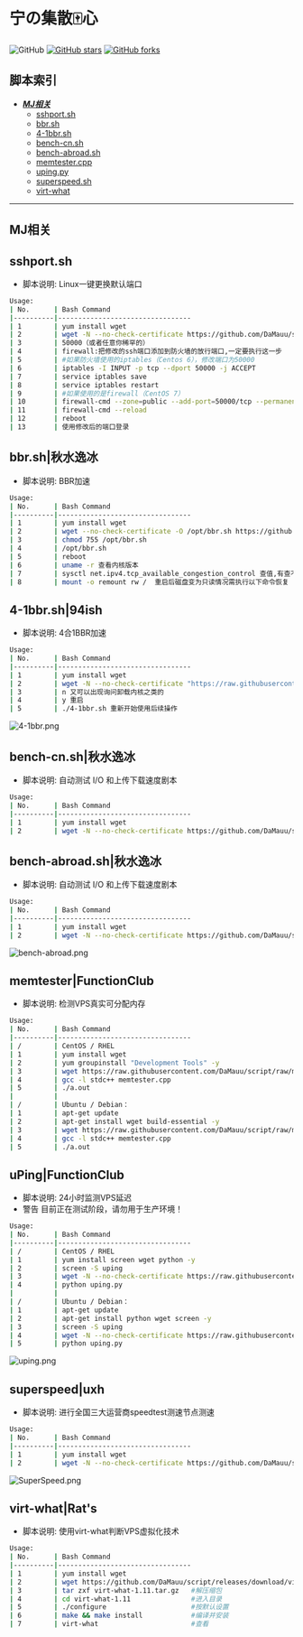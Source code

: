 # 宁の集散🀄心
![GitHub](https://img.shields.io/github/license/mashape/apistatus.svg)
[![GitHub stars](https://img.shields.io/github/stars/DaMauu/script.svg?style=popout&label=Stars)](https://github.com/DaMauu/script/stargazers)
[![GitHub forks](https://img.shields.io/github/forks/DaMauu/script.svg?style=popout&label=Fork)](https://github.com/DaMauu/script/fork)
## 脚本索引
* [***MJ相关***](#代理相关)
  * [sshport.sh](https://github.com/DaMauu/script/blob/main/readme.md#sshportsh)
  * [bbr.sh](https://github.com/DaMauu/script/blob/main/readme.md#bbrsh%E7%A7%8B%E6%B0%B4%E9%80%B8%E5%86%B0)
  * [4-1bbr.sh](https://github.com/DaMauu/script/blob/main/readme.md#4-1bbrsh94ish)
  * [bench-cn.sh](https://github.com/DaMauu/script/blob/main/readme.md#bench-cnsh%E7%A7%8B%E6%B0%B4%E9%80%B8%E5%86%B0)
  * [bench-abroad.sh](https://github.com/DaMauu/script/blob/main/readme.md#bench-abroadsh%E7%A7%8B%E6%B0%B4%E9%80%B8%E5%86%B0)
  * [memtester.cpp](https://github.com/DaMauu/script/blob/main/readme.md#memtesterfunctionclub)
  * [uping.py](https://github.com/DaMauu/script/blob/main/readme.md#upingfunctionclub)
  * [superspeed.sh](https://github.com/DaMauu/script/blob/main/readme.md#superspeeduxh)
  * [virt-what](https://github.com/DaMauu/script/blob/main/readme.md#virt-whatrats)
---

## MJ相关

## sshport.sh

- 脚本说明: Linux一键更换默认端口

```bash
Usage:
| No.      | Bash Command                    
|----------|---------------------------------
| 1        | yum install wget
| 2        | wget -N --no-check-certificate https://github.com/DaMauu/script/raw/main/sshport.sh && chmod +x sshport.sh && bash sshport.sh
| 3        | 50000（或者任意你稀罕的）
| 4        | firewall:把修改的ssh端口添加到防火墙的放行端口,一定要执行这一步
| 5        | #如果防火墙使用的iptables（Centos 6），修改端口为50000
| 6        | iptables -I INPUT -p tcp --dport 50000 -j ACCEPT
| 7        | service iptables save
| 8        | service iptables restart
| 9        | #如果使用的是firewall（CentOS 7）
| 10       | firewall-cmd --zone=public --add-port=50000/tcp --permanent 
| 11       | firewall-cmd --reload
| 12       | reboot
| 13       | 使用修改后的端口登录
```

## bbr.sh|秋水逸冰

- 脚本说明: BBR加速

```bash
Usage:
| No.      | Bash Command                    
|----------|---------------------------------
| 1        | yum install wget
| 2        | wget --no-check-certificate -O /opt/bbr.sh https://github.com/DaMauu/script/raw/main/bbr.sh
| 3        | chmod 755 /opt/bbr.sh
| 4        | /opt/bbr.sh
| 5        | reboot
| 6        | uname -r 查看内核版本
| 7        | sysctl net.ipv4.tcp_available_congestion_control 查值,有查不查无所谓
| 8        | mount -o remount rw /  重启后磁盘变为只读情况需执行以下命令恢复
```

## 4-1bbr.sh|94ish

- 脚本说明: 4合1BBR加速

```bash
Usage:
| No.      | Bash Command                    
|----------|---------------------------------
| 1        | yum install wget
| 2        | wget -N --no-check-certificate "https://raw.githubusercontent.com/DaMauu/script/main/4-1bbr.sh" && chmod +x 4-1bbr.sh && ./4-1bbr.sh
| 3        | n 又可以出现询问卸载内核之类的
| 4        | y 重启
| 5        | ./4-1bbr.sh 重新开始使用后续操作
```
![4-1bbr.png](https://raw.githubusercontent.com/DaMauu/script/main/4-1bbr.png)
## bench-cn.sh|秋水逸冰

- 脚本说明: 自动测试 I/O 和上传下载速度剧本
```bash
Usage:
| No.      | Bash Command                    
|----------|---------------------------------
| 1        | yum install wget
| 2        | wget -N --no-check-certificate https://github.com/DaMauu/script/raw/main/bench-cn.sh && chmod +x bench-cn.sh && bash bench-cn.sh
```
## bench-abroad.sh|秋水逸冰

- 脚本说明: 自动测试 I/O 和上传下载速度剧本
```bash
Usage:
| No.      | Bash Command                    
|----------|---------------------------------
| 1        | yum install wget
| 2        | wget -N --no-check-certificate https://github.com/DaMauu/script/raw/main/bench-abroad.sh && chmod +x bench-abroad.sh && bash bench-abroad.sh
```
![bench-abroad.png](https://raw.githubusercontent.com/DaMauu/script/main/bench-abroad.png)
## memtester|FunctionClub

- 脚本说明: 检测VPS真实可分配内存
```bash
Usage:
| No.      | Bash Command                    
|----------|---------------------------------
| /        | CentOS / RHEL
| 1        | yum install wget
| 2        | yum groupinstall "Development Tools" -y
| 3        | wget https://raw.githubusercontent.com/DaMauu/script/raw/main/memtester.cpp
| 4        | gcc -l stdc++ memtester.cpp
| 5        | ./a.out
|          | 
| /        | Ubuntu / Debian：
| 1        | apt-get update
| 2        | apt-get install wget build-essential -y
| 3        | wget https://raw.githubusercontent.com/DaMauu/script/raw/main/memtester.cpp
| 4        | gcc -l stdc++ memtester.cpp
| 5        | ./a.out
```

## uPing|FunctionClub

- 脚本说明: 24小时监测VPS延迟
- 警告
目前正在测试阶段，请勿用于生产环境！
```bash
Usage:
| No.      | Bash Command                    
|----------|---------------------------------
| /        | CentOS / RHEL
| 1        | yum install screen wget python -y
| 2        | screen -S uping
| 3        | wget -N --no-check-certificate https://raw.githubusercontent.com/DaMauu/script/main/uping.py
| 4        | python uping.py
|          | 
| /        | Ubuntu / Debian：
| 1        | apt-get update
| 2        | apt-get install python wget screen -y
| 3        | screen -S uping
| 4        | wget -N --no-check-certificate https://raw.githubusercontent.com/DaMauu/script/main/uping.py
| 5        | python uping.py
```
![uping.png](https://raw.githubusercontent.com/DaMauu/script/main/uping.png)

## superspeed|uxh

- 脚本说明: 进行全国三大运营商speedtest测速节点测速
```bash
Usage:
| No.      | Bash Command                    
|----------|---------------------------------
| 1        | yum install wget
| 2        | wget -N --no-check-certificate https://github.com/DaMauu/script/raw/main/superspeed.sh && chmod +x superspeed.sh && bash superspeed.sh
```
![SuperSpeed.png](https://raw.githubusercontent.com/DaMauu/script/main/SuperSpeed.png)

## virt-what|Rat's

- 脚本说明: 使用virt-what判断VPS虚拟化技术
```bash
Usage:
| No.      | Bash Command                    
|----------|---------------------------------
| 1        | yum install wget
| 2        | wget https://github.com/DaMauu/script/releases/download/virt-what/virt-what-1.11.tar.gz
| 3        | tar zxf virt-what-1.11.tar.gz   #解压缩包
| 4        | cd virt-what-1.11               #进入目录
| 5        | ./configure                     #按默认设置
| 6        | make && make install            #编译并安装
| 7        | virt-what                       #查看
```
